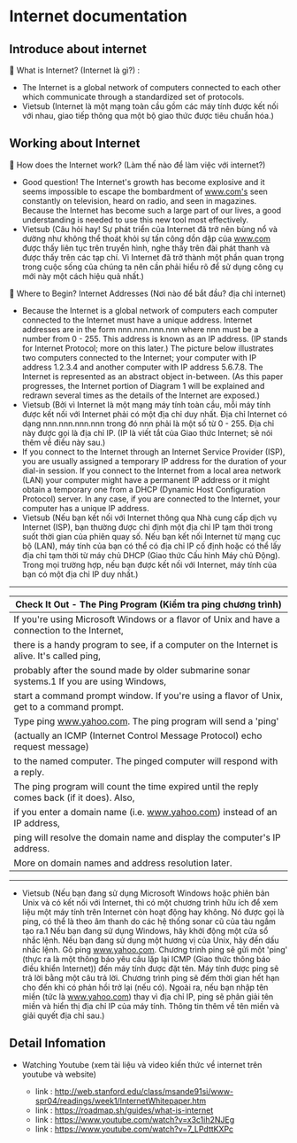 # Internet documentation

## Introduce about internet

💬 What is Internet? (Internet là gì?) :
- The Internet is a global network of computers connected to each other which communicate through a standardized set of protocols.
- Vietsub (Internet là một mạng toàn cầu gồm các máy tính được kết nối với nhau, giao tiếp thông qua một bộ giao thức được tiêu chuẩn hóa.)

## Working about Internet 

💬 How does the Internet work? (Làm thế nào để làm việc với internet?)
- Good question! The Internet's growth has become explosive and it seems impossible to escape the bombardment of www.com's seen constantly on television, heard on radio, and seen in magazines. Because the Internet has become such a large part of our lives, a good understanding is needed to use this new tool most effectively.
- Vietsub (Câu hỏi hay! Sự phát triển của Internet đã trở nên bùng nổ và dường như không thể thoát khỏi sự tấn công dồn dập của www.com được thấy liên tục trên truyền hình, nghe thấy trên đài phát thanh và được thấy trên các tạp chí. Vì Internet đã trở thành một phần quan trọng trong cuộc sống của chúng ta nên cần phải hiểu rõ để sử dụng công cụ mới này một cách hiệu quả nhất.)

💬 Where to Begin? Internet Addresses (Nơi nào để bắt đầu? địa chỉ internet)
- Because the Internet is a global network of computers each computer connected to the Internet must have a unique address. Internet addresses are in the form nnn.nnn.nnn.nnn where nnn must be a number from 0 - 255. This address is known as an IP address. (IP stands for Internet Protocol; more on this later.)
The picture below illustrates two computers connected to the Internet; your computer with IP address 1.2.3.4 and another computer with IP address 5.6.7.8. The Internet is represented as an abstract object in-between. (As this paper progresses, the Internet portion of Diagram 1 will be explained and redrawn several times as the details of the Internet are exposed.)
- Vietsub (Bởi vì Internet là một mạng máy tính toàn cầu, mỗi máy tính được kết nối với Internet phải có một địa chỉ duy nhất. Địa chỉ Internet có dạng nnn.nnn.nnn.nnn trong đó nnn phải là một số từ 0 - 255. Địa chỉ này được gọi là địa chỉ IP. (IP là viết tắt của Giao thức Internet; sẽ nói thêm về điều này sau.)
- If you connect to the Internet through an Internet Service Provider (ISP), you are usually assigned a temporary IP address for the duration of your dial-in session. If you connect to the Internet from a local area network (LAN) your computer might have a permanent IP address or it might obtain a temporary one from a DHCP (Dynamic Host Configuration Protocol) server. In any case, if you are connected to the Internet, your computer has a unique IP address.
- Vietsub (Nếu bạn kết nối với Internet thông qua Nhà cung cấp dịch vụ Internet (ISP), bạn thường được chỉ định một địa chỉ IP tạm thời trong suốt thời gian của phiên quay số. Nếu bạn kết nối Internet từ mạng cục bộ (LAN), máy tính của bạn có thể có địa chỉ IP cố định hoặc có thể lấy địa chỉ tạm thời từ máy chủ DHCP (Giao thức Cấu hình Máy chủ Động). Trong mọi trường hợp, nếu bạn được kết nối với Internet, máy tính của bạn có một địa chỉ IP duy nhất.)

---------------------------------------------------------------------------------------------------
|Check It Out - The Ping Program (Kiểm tra ping chương trình)                                     |
|-------------------------------------------------------------------------------------------------|
|If you're using Microsoft Windows or a flavor of Unix and have a connection to the Internet,     |
|there is a handy program to see, if a computer on the Internet is alive. It's called ping,       |
| probably after the sound made by older submarine sonar systems.1 If you are using Windows,      |
|start a command prompt window. If you're using a flavor of Unix, get to a command prompt.        |
|Type ping www.yahoo.com. The ping program will send a 'ping'                                     | 
|(actually an ICMP (Internet Control Message Protocol) echo request message)                      |
|to the named computer. The pinged computer will respond with a reply.                            |
|The ping program will count the time expired until the reply comes back (if it does). Also,      |
|if you enter a domain name (i.e. www.yahoo.com) instead of an IP address,                        |
|ping will resolve the domain name and display the computer's IP address.                         |
|More on domain names and address resolution later.                                               |
---------------------------------------------------------------------------------------------------
- Vietsub (Nếu bạn đang sử dụng Microsoft Windows hoặc phiên bản Unix và có kết nối với Internet, thì có một chương trình hữu ích để xem liệu một máy tính trên Internet còn hoạt động hay không. Nó được gọi là ping, có thể là theo âm thanh do các hệ thống sonar cũ của tàu ngầm tạo ra.1 Nếu bạn đang sử dụng Windows, hãy khởi động một cửa sổ nhắc lệnh. Nếu bạn đang sử dụng một hương vị của Unix, hãy đến dấu nhắc lệnh. Gõ ping www.yahoo.com. Chương trình ping sẽ gửi một 'ping' (thực ra là một thông báo yêu cầu lặp lại ICMP (Giao thức thông báo điều khiển Internet)) đến máy tính được đặt tên. Máy tính được ping sẽ trả lời bằng một câu trả lời. Chương trình ping sẽ đếm thời gian hết hạn cho đến khi có phản hồi trở lại (nếu có). Ngoài ra, nếu bạn nhập tên miền (tức là www.yahoo.com) thay vì địa chỉ IP, ping sẽ phân giải tên miền và hiển thị địa chỉ IP của máy tính. Thông tin thêm về tên miền và giải quyết địa chỉ sau.)


## Detail Infomation

- Watching Youtube (xem tài liệu và video kiến thức về internet trên youtube và website)

    - link : http://web.stanford.edu/class/msande91si/www-spr04/readings/week1/InternetWhitepaper.htm
    - link : https://roadmap.sh/guides/what-is-internet
    - link : https://www.youtube.com/watch?v=x3c1ih2NJEg
    - link : https://www.youtube.com/watch?v=7_LPdttKXPc
